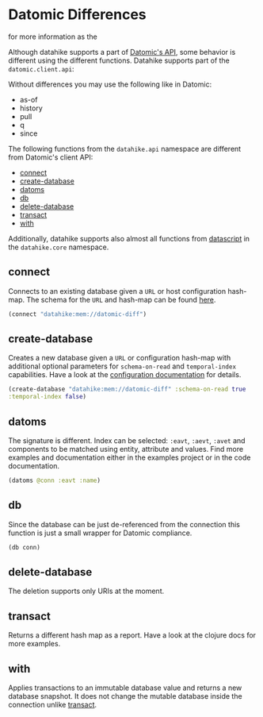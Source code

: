 # Datomic Differences

for more information as the

Although datahike supports a part of [Datomic's
API](https://docs.datomic.com/client-api/datomic.client.api.html), some
behavior is different using the different functions. Datahike supports part of the `datomic.client.api`:

Without differences you may use the following like in Datomic:

- as-of
- history
- pull
- q
- since

The following functions from the `datahike.api` namespace are different from Datomic's client API:

- [connect](#connect)
- [create-database](#create-database)
- [datoms](#datoms)
- [db](#db)
- [delete-database](#delete-database)
- [transact](#transact)
- [with](#with)

Additionally, datahike supports also almost all functions from
[datascript](https://github.com/tonsky/datascript) in the `datahike.core` namespace.

## connect

Connects to an existing database given a `URL` or host configuration hash-map. The schema for
the `URL` and hash-map can be found [here](./config.md).

```clojure
(connect "datahike:mem://datomic-diff")
```

## create-database

Creates a new database given a `URL` or configuration hash-map with additional
optional parameters for `schema-on-read` and `temporal-index` capabilities. Have
a look at the [configuration documentation](./config.md) for details.

```clojure
(create-database "datahike:mem://datomic-diff" :schema-on-read true
:temporal-index false)
```

## datoms

The signature is different. Index can be selected: `:eavt`, `:aevt`, `:avet` and
components to be matched using entity, attribute and values. Find more examples
and documentation either in the examples project or in the code documentation.

```clojure
(datoms @conn :eavt :name)
```

## db

Since the database can be just de-referenced from the connection this function is
just a small wrapper for Datomic compliance.

```clojure
(db conn)
```

## delete-database

The deletion supports only URIs at the moment.

## transact

Returns a different hash map as a report. Have a look at the clojure docs for
more examples.

## with

Applies transactions to an immutable database value and returns a new database snapshot. It does not change the
mutable database inside the connection unlike [transact](#transact).
